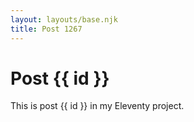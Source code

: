 ```yaml
---
layout: layouts/base.njk
title: Post 1267
---
```


# Post {{ id }}

This is post {{ id }} in my Eleventy project.
